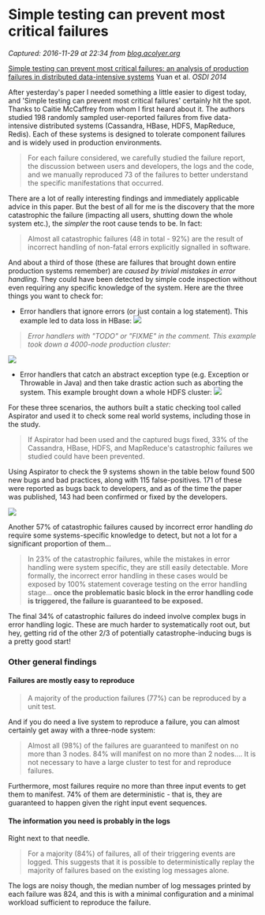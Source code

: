 # Simple testing can prevent most critical failures

_Captured: 2016-11-29 at 22:34 from [blog.acolyer.org](https://blog.acolyer.org/2016/10/06/simple-testing-can-prevent-most-critical-failures/)_

[Simple testing can prevent most critical failures: an analysis of production failures in distributed data-intensive systems](https://www.usenix.org/system/files/conference/osdi14/osdi14-paper-yuan.pdf) Yuan et al. _OSDI 2014_

After yesterday's paper I needed something a little easier to digest today, and 'Simple testing can prevent most critical failures' certainly hit the spot. Thanks to Caitie McCaffrey from whom I first heard about it. The authors studied 198 randomly sampled user-reported failures from five data-intensive distributed systems (Cassandra, HBase, HDFS, MapReduce, Redis). Each of these systems is designed to tolerate component failures and is widely used in production environments.

> For each failure considered, we carefully studied the failure report, the discussion between users and developers, the logs and the code, and we manually reproduced 73 of the failures to better understand the specific manifestations that occurred.

There are a lot of really interesting findings and immediately applicable advice in this paper. But the best of all for me is the discovery that the more catastrophic the failure (impacting all users, shutting down the whole system etc.), the _simpler_ the root cause tends to be. In fact:

> Almost all catastrophic failures (48 in total - 92%) are the result of incorrect handling of non-fatal errors explicitly signalled in software.

And about a third of those (these are failures that brought down entire production systems remember) are _caused by trivial mistakes in error handling_. They could have been detected by simple code inspection without even requiring any specific knowledge of the system. Here are the three things you want to check for:

  * Error handlers that ignore errors (or just contain a log statement). This example led to data loss in HBase:
![](https://adriancolyer.files.wordpress.com/2016/10/simple-testing-fig-7.png?w=600)

> _Error handlers with "TODO" or "FIXME" in the comment. This example took down a 4000-node production cluster:_

![](https://adriancolyer.files.wordpress.com/2016/10/simple-testing-fig-9.png?w=600)

  * Error handlers that catch an abstract exception type (e.g. Exception or Throwable in Java) and then take drastic action such as aborting the system. This example brought down a whole HDFS cluster:
![](https://adriancolyer.files.wordpress.com/2016/10/simple-testing-fig-8.png?w=600)

For these three scenarios, the authors built a static checking tool called Aspirator and used it to check some real world systems, including those in the study.

> If Aspirator had been used and the captured bugs fixed, 33% of the Cassandra, HBase, HDFS, and MapReduce's catastrophic failures we studied could have been prevented.

Using Aspirator to check the 9 systems shown in the table below found 500 new bugs and bad practices, along with 115 false-positives. 171 of these were reported as bugs back to developers, and as of the time the paper was published, 143 had been confirmed or fixed by the developers.

![](https://adriancolyer.files.wordpress.com/2016/10/simple-testing-table-9.png?w=800)

Another 57% of catastrophic failures caused by incorrect error handling _do_ require some systems-specific knowledge to detect, but not a lot for a significant proportion of them…

> In 23% of the catastrophic failures, while the mistakes in error handling were system specific, they are still easily detectable. More formally, the incorrect error handling in these cases would be exposed by 100% statement coverage testing on the error handling stage… **once the problematic basic block in the error handling code is triggered, the failure is guaranteed to be exposed.**

The final 34% of catastrophic failures do indeed involve complex bugs in error handling logic. These are much harder to systematically root out, but hey, getting rid of the other 2/3 of potentially catastrophe-inducing bugs is a pretty good start!

### Other general findings

#### Failures are mostly easy to reproduce

> A majority of the production failures (77%) can be reproduced by a unit test.

And if you do need a live system to reproduce a failure, you can almost certainly get away with a three-node system:

> Almost all (98%) of the failures are guaranteed to manifest on no more than 3 nodes. 84% will manifest on no more than 2 nodes…. It is not necessary to have a large cluster to test for and reproduce failures.

Furthermore, most failures require no more than three input events to get them to manifest. 74% of them are deterministic - that is, they are guaranteed to happen given the right input event sequences.

#### The information you need is probably in the logs

Right next to that needle.

> For a majority (84%) of failures, all of their triggering events are logged. This suggests that it is possible to deterministically replay the majority of failures based on the existing log messages alone.

The logs are noisy though, the median number of log messages printed by each failure was 824, and this is with a minimal configuration and a minimal workload sufficient to reproduce the failure.
